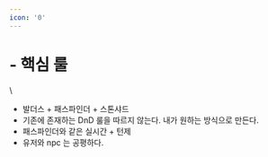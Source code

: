 ```yaml
---
icon: '0'
---
```


# - 핵심 룰

\


* 발더스 + 패스파인더 + 스톤샤드
* 기존에 존재하는 DnD 룰을 따르지 않는다. 내가 원하는 방식으로 만든다.
* 패스파인더와 같은 실시간 + 턴제
* 유저와 npc 는 공평하다.&#x20;



